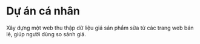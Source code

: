 # Dự án cá nhân
Xây dựng một web thu thập dữ liệu giá sản phẩm sữa từ các trang web bán lẻ, giúp người dùng so sánh giá.

